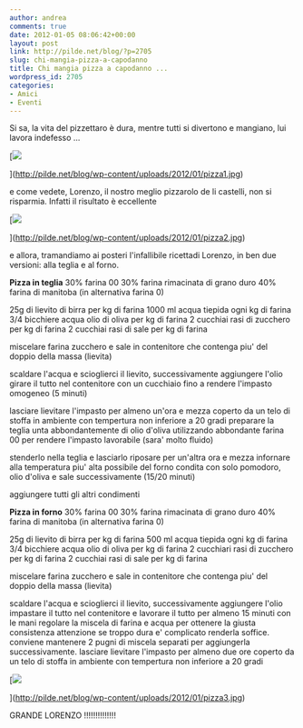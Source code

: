 ```yaml
---
author: andrea
comments: true
date: 2012-01-05 08:06:42+00:00
layout: post
link: http://pilde.net/blog/?p=2705
slug: chi-mangia-pizza-a-capodanno
title: Chi mangia pizza a capodanno ...
wordpress_id: 2705
categories:
- Amici
- Eventi
---
```


Si sa, la vita del pizzettaro è dura, mentre tutti si divertono e mangiano, lui lavora indefesso ...

[![](http://pilde.net/blog/wp-content/uploads/2012/01/pizza1.jpg)


](http://pilde.net/blog/wp-content/uploads/2012/01/pizza1.jpg)




e come vedete, Lorenzo, il nostro meglio pizzarolo de li castelli, non si risparmia. Infatti il risultato è eccellente

[![](http://pilde.net/blog/wp-content/uploads/2012/01/pizza2.jpg)


](http://pilde.net/blog/wp-content/uploads/2012/01/pizza2.jpg)




e allora, tramandiamo ai posteri l'infallibile ricettadi Lorenzo, in ben due versioni: alla teglia e al forno.

**Pizza in teglia**
30% farina 00
30% farina rimacinata di grano duro
40% farina di manitoba (in alternativa farina 0)



25g di lievito di birra per kg di farina
1000 ml acqua tiepida ogni kg di farina
3/4 bicchiere acqua olio di oliva per kg di farina
2 cucchiai rasi di zucchero per kg di farina
2 cucchiai rasi di sale per kg di farina

miscelare farina zucchero e sale in contenitore che contenga piu' del doppio della massa (lievita)



scaldare l'acqua e scioglierci il lievito, successivamente aggiungere l'olio
girare il tutto nel contenitore con un cucchiaio fino a rendere l'impasto omogeneo (5 minuti)



lasciare lievitare l'impasto per almeno un'ora e mezza coperto da un telo di stoffa in ambiente con tempertura non inferiore a 20 gradi
preparare la teglia unta abbondantemente di olio d'oliva
utilizzando abbondante farina 00 per rendere l'impasto lavorabile (sara' molto fluido)


 stenderlo nella teglia e lasciarlo riposare per un'altra ora e mezza
infornare alla temperatura piu' alta possibile del forno condita con solo pomodoro, olio d'oliva e sale
successivamente (15/20 minuti)


 aggiungere tutti gli altri condimenti

**Pizza in forno**
30% farina 00
30% farina rimacinata di grano duro
40% farina di manitoba (in alternativa farina 0)



25g di lievito di birra per kg di farina
500 ml acqua tiepida ogni kg di farina
3/4 bicchiere acqua olio di oliva per kg di farina
2 cucchiari rasi di zucchero per kg di farina
2 cucchiai rasi di sale per kg di farina

miscelare farina zucchero e sale in contenitore che contenga piu' del doppio della massa (lievita)



scaldare l'acqua e scioglierci il lievito, successivamente aggiungere l'olio
impastare il tutto nel contenitore e lavorare il tutto per almeno 15 minuti con le mani
regolare la miscela di farina e acqua per ottenere la giusta consistenza attenzione se troppo dura e' complicato renderla soffice. conviene mantenere 2 pugni di miscela separati per aggiungerla successivamente.
lasciare lievitare l'impasto per almeno due ore coperto da un telo di stoffa in ambiente con tempertura non inferiore a 20 gradi

[![](http://pilde.net/blog/wp-content/uploads/2012/01/pizza3.jpg)


](http://pilde.net/blog/wp-content/uploads/2012/01/pizza3.jpg)




GRANDE LORENZO !!!!!!!!!!!!!!
